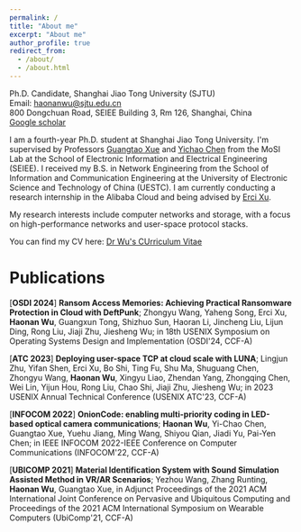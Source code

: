 ```yaml
---
permalink: /
title: "About me"
excerpt: "About me"
author_profile: true
redirect_from: 
  - /about/
  - /about.html
---
```


Ph.D. Candidate, Shanghai Jiao Tong University (SJTU)  
Email: haonanwu@sjtu.edu.cn  
800 Dongchuan Road, SEIEE Building 3, Rm 126, Shanghai, China  
[Google scholar](https://scholar.google.com.hk/citations?user=C_D9mf8AAAAJ&hl=zh-CN&oi=sra)

I am a fourth-year Ph.D. student at Shanghai Jiao Tong University. I'm supervised by Professors [Guangtao Xue](https://www.cs.sjtu.edu.cn/~xue-gt/) and [Yichao Chen](https://yichao0319.github.io/) from the MoSI Lab at the School of Electronic Information and Electrical Engineering (SEIEE). I received my B.S. in Network Engineering from the School of Information and Communication Engineering at the University of Electronic Science and Technology of China (UESTC). I am currently conducting a research internship in the Alibaba Cloud and being advised by [Erci Xu](https://giorgioercixu.github.io/).

My research interests include computer networks and storage, with a focus on high-performance networks and user-space protocol stacks.

You can find my CV here: [Dr Wu's CUrriculum Vitae](../assets/cv.pdf)

# Publications
[**OSDI 2024**] **Ransom Access Memories: Achieving Practical Ransomware Protection in Cloud with DeftPunk**; Zhongyu Wang, Yaheng Song, Erci Xu, **Haonan Wu**, Guangxun Tong, Shizhuo Sun, Haoran Li, Jincheng Liu, Lijun Ding, Rong Liu, Jiaji Zhu, Jiesheng Wu; in 18th USENIX Symposium on Operating Systems Design and Implementation (OSDI'24, CCF-A)

[**ATC 2023**] **Deploying user-space TCP at cloud scale with LUNA**; Lingjun Zhu, Yifan Shen, Erci Xu, Bo Shi, Ting Fu, Shu Ma, Shuguang Chen, Zhongyu Wang, **Haonan Wu**, Xingyu Liao, Zhendan Yang, Zhongqing Chen, Wei Lin, Yijun Hou, Rong Liu, Chao Shi, Jiaji Zhu, Jiesheng Wu; in 2023 USENIX Annual Technical Conference (USENIX ATC'23, CCF-A)

[**INFOCOM 2022**] **OnionCode: enabling multi-priority coding in LED-based optical camera communications**; **Haonan Wu**, Yi-Chao Chen, Guangtao Xue, Yuehu Jiang, Ming Wang, Shiyou Qian, Jiadi Yu, Pai-Yen Chen; in IEEE INFOCOM 2022-IEEE Conference on Computer Communications (INFOCOM'22, CCF-A)

[**UBICOMP 2021**] **Material Identification System with Sound Simulation Assisted Method in VR/AR Scenarios**; Yezhou Wang, Zhang Runting, **Haonan Wu**, Guangtao Xue, in Adjunct Proceedings of the 2021 ACM International Joint Conference on Pervasive and Ubiquitous Computing and Proceedings of the 2021 ACM International Symposium on Wearable Computers (UbiComp'21, CCF-A)
